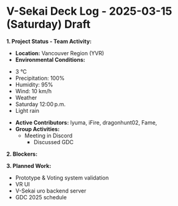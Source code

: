# V-Sekai Deck Log - 2025-03-15 (Saturday) Draft

**1. Project Status - Team Activity:**

- **Location:** Vancouver Region (YVR)
- **Environmental Conditions:**

* 3 °C
* Precipitation: 100%
* Humidity: 95%
* Wind: 10 km/h
* Weather
* Saturday 12:00 p.m.
* Light rain

- **Active Contributors:** lyuma, iFire, dragonhunt02, Fame,
- **Group Activities:**
  - Meeting in Discord
    - Discussed GDC

**2. Blockers:**

**3. Planned Work:**

- Prototype & Voting system validation
- VR UI
- V-Sekai uro backend server
- GDC 2025 schedule
